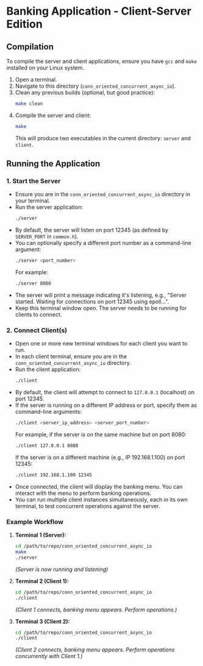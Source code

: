# Banking Application - Client-Server Edition

## Compilation

To compile the server and client applications, ensure you have `gcc` and `make` installed on your Linux system.

1.  Open a terminal.
2.  Navigate to this directory (`conn_oriented_concurrent_async_io`).
3.  Clean any previous builds (optional, but good practice):
    ```bash
    make clean
    ```
4.  Compile the server and client:
    ```bash
    make
    ```
    This will produce two executables in the current directory: `server` and `client`.

## Running the Application

### 1. Start the Server

*   Ensure you are in the `conn_oriented_concurrent_async_io` directory in your terminal.
*   Run the server application:
    ```bash
    ./server
    ```
*   By default, the server will listen on port 12345 (as defined by `SERVER_PORT` in `common.h`).
*   You can optionally specify a different port number as a command-line argument:
    ```bash
    ./server <port_number>
    ```
    For example:
    ```bash
    ./server 8080
    ```
*   The server will print a message indicating it's listening, e.g., "Server started. Waiting for connections on port 12345 using epoll...".
*   Keep this terminal window open. The server needs to be running for clients to connect.

### 2. Connect Client(s)

*   Open one or more new terminal windows for each client you want to run.
*   In each client terminal, ensure you are in the `conn_oriented_concurrent_async_io` directory.
*   Run the client application:
    ```bash
    ./client
    ```
*   By default, the client will attempt to connect to `127.0.0.1` (localhost) on port 12345.
*   If the server is running on a different IP address or port, specify them as command-line arguments:
    ```bash
    ./client <server_ip_address> <server_port_number>
    ```
    For example, if the server is on the same machine but on port 8080:
    ```bash
    ./client 127.0.0.1 8080
    ```
    If the server is on a different machine (e.g., IP 192.168.1.100) on port 12345:
    ```bash
    ./client 192.168.1.100 12345
    ```
*   Once connected, the client will display the banking menu. You can interact with the menu to perform banking operations.
*   You can run multiple client instances simultaneously, each in its own terminal, to test concurrent operations against the server.

### Example Workflow

1.  **Terminal 1 (Server):**
    ```bash
    cd /path/to/repo/conn_oriented_concurrent_async_io
    make
    ./server
    ```
    *(Server is now running and listening)*

2.  **Terminal 2 (Client 1):**
    ```bash
    cd /path/to/repo/conn_oriented_concurrent_async_io
    ./client
    ```
    *(Client 1 connects, banking menu appears. Perform operations.)*

3.  **Terminal 3 (Client 2):**
    ```bash
    cd /path/to/repo/conn_oriented_concurrent_async_io
    ./client
    ```
    *(Client 2 connects, banking menu appears. Perform operations concurrently with Client 1.)*
